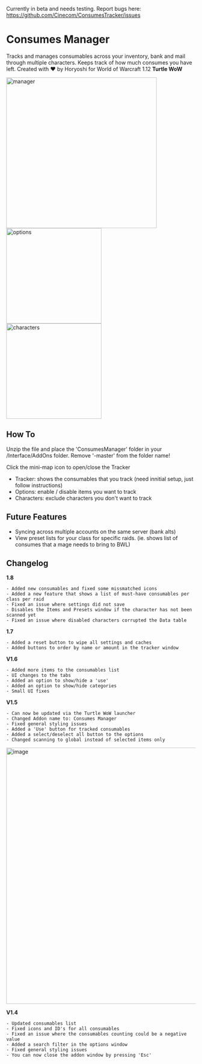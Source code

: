 Currently in beta and needs testing. Report bugs here: https://github.com/Cinecom/ConsumesTracker/issues

# Consumes Manager
Tracks and manages consumables across your inventory, bank and mail through multiple characters. Keeps track of how much consumes you have left.
Created with ♥ by Horyoshi for World of Warcraft 1.12 **Turtle WoW**

<img width="400" alt="manager" src="https://github.com/user-attachments/assets/ddd03dd6-607f-41e1-b103-34cfe9edf721">
<img width="253" alt="options" src="https://github.com/user-attachments/assets/dc29ede3-9dc8-4ba6-96cf-572d71cdcb5f">
<img width="253" alt="characters" src="https://github.com/user-attachments/assets/44eec157-8060-4e96-bf14-ea5d25f35361">

## How To

Unzip the file and place the 'ConsumesManager' folder in your /Interface/AddOns folder. Remove '-master' from the folder name!

Click the mini-map icon to open/close the Tracker
- Tracker: shows the consumables that you track (need innitial setup, just follow instructions)
- Options: enable / disable items you want to track
- Characters: exclude characters you don't want to track

## Future Features

- Syncing across multiple accounts on the same server (bank alts)
- View preset lists for your class for specific raids. (ie. shows list of consumes that a mage needs to bring to BWL)


## Changelog
**1.8**
```
- Added new consumables and fixed some missmatched icons
- Added a new feature that shows a list of must-have consumables per class per raid
- Fixed an issue where settings did not save
- Disables the Items and Presets window if the character has not been scanned yet
- Fixed an issue where disabled characters corrupted the Data table
```

**1.7**
```
- Added a reset button to wipe all settings and caches
- Added buttons to order by name or amount in the tracker window
```

**V1.6**
```
- Added more items to the consumables list
- UI changes to the tabs
- Added an option to show/hide a 'use'
- Added an option to show/hide categories
- Small UI fixes
```


**V1.5**
```
- Can now be updated via the Turtle WoW launcher
- Changed Addon name to: Consumes Manager
- Fixed general styling issues
- Added a 'Use' button for tracked consumables
- Added a select/deselect all button to the options
- Changed scanning to global instead of selected items only
```

<img width="680" alt="image" src="https://github.com/user-attachments/assets/07fbaeb2-fb67-463f-a743-a28db6d82adc">

**V1.4**
```
- Updated consumables list
- Fixed icons and ID's for all consumables
- Fixed an issue where the consumables counting could be a negative value
- Added a search filter in the options window
- Fixed general styling issues
- You can now close the addon window by pressing 'Esc'
```
